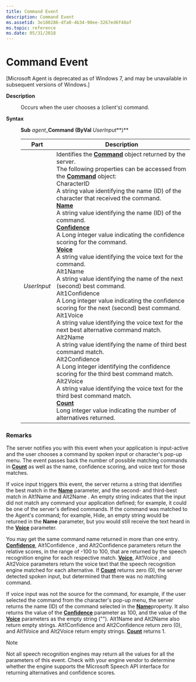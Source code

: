 ```yaml
---
title: Command Event
description: Command Event
ms.assetid: 3e180286-dfa0-4b34-90ee-3267ed6f48af
ms.topic: reference
ms.date: 05/31/2018
---
```


# Command Event

\[Microsoft Agent is deprecated as of Windows 7, and may be unavailable in subsequent versions of Windows.\]

<dl> <dt>

<span id="Description"></span><span id="description"></span><span id="DESCRIPTION"></span>**Description**
</dt> <dd>

Occurs when the user chooses a (client's) command.

</dd> <dt>

<span id="Syntax"></span><span id="syntax"></span><span id="SYNTAX"></span>**Syntax**
</dt> <dd>

**Sub** *agent*\_**Command** **(ByVal** *UserInput***)**



| Part        | Description                                                                                                                                                                                                                                                                                                                                                                                                                                                                                                                                                                                                                                                                                                                                                                                                                                                                                                                                                                                                                                                                                                                                                                                                                                                                                                                                                                                                                                                                                                                             |
|-------------|-----------------------------------------------------------------------------------------------------------------------------------------------------------------------------------------------------------------------------------------------------------------------------------------------------------------------------------------------------------------------------------------------------------------------------------------------------------------------------------------------------------------------------------------------------------------------------------------------------------------------------------------------------------------------------------------------------------------------------------------------------------------------------------------------------------------------------------------------------------------------------------------------------------------------------------------------------------------------------------------------------------------------------------------------------------------------------------------------------------------------------------------------------------------------------------------------------------------------------------------------------------------------------------------------------------------------------------------------------------------------------------------------------------------------------------------------------------------------------------------------------------------------------------------|
| *UserInput* | Identifies the [**Command**](/windows/desktop/lwef/the-command-object) object returned by the server. <br/> The following properties can be accessed from the [**Command**](/windows/desktop/lwef/the-command-object) object:<br/> CharacterID <br/> A string value identifying the name (ID) of the character that received the command. <br/> [**Name**](name-property.md)<br/> A string value identifying the name (ID) of the command.<br/> [**Confidence**](confidence-property.md)<br/> A Long integer value indicating the confidence scoring for the command. <br/> [**Voice**](voice-property.md) <br/> A string value identifying the voice text for the command.<br/> Alt1Name <br/> A string value identifying the name of the next (second) best command.<br/> Alt1Confidence <br/> A Long integer value indicating the confidence scoring for the next (second) best command.<br/> Alt1Voice <br/> A string value identifying the voice text for the next best alternative command match.<br/> Alt2Name <br/> A string value identifying the name of third best command match.<br/> Alt2Confidence <br/> A Long integer identifying the confidence scoring for the third best command match.<br/> Alt2Voice <br/> A string value identifying the voice text for the third best command match.<br/> [**Count**](count-property.md) <br/> Long integer value indicating the number of alternatives returned.<br/> |



 

</dd> </dl>

### Remarks

The server notifies you with this event when your application is input-active and the user chooses a command by spoken input or character's pop-up menu. The event passes back the number of possible matching commands in [**Count**](count-property.md) as well as the name, confidence scoring, and voice text for those matches.

If voice input triggers this event, the server returns a string that identifies the best match in the [**Name**](name-property.md) parameter, and the second- and third-best match in Alt1Name and Alt2Name . An empty string indicates that the input did not match any command your application defined; for example, it could be one of the server's defined commands. If the command was matched to the Agent's command; for example, Hide, an empty string would be returned in the **Name** parameter, but you would still receive the text heard in the [**Voice**](voice-property.md) parameter.

You may get the same command name returned in more than one entry. [**Confidence**](confidence-property.md), Alt1Confidence , and Alt2Confidence parameters return the relative scores, in the range of -100 to 100, that are returned by the speech recognition engine for each respective match. [**Voice**](voice-property.md), Alt1Voice , and Alt2Voice parameters return the voice text that the speech recognition engine matched for each alternative. If [**Count**](count-property.md) returns zero (0), the server detected spoken input, but determined that there was no matching command.

If voice input was not the source for the command, for example, if the user selected the command from the character's pop-up menu, the server returns the name (ID) of the command selected in the [**Name**](name-property.md)property. It also returns the value of the [**Confidence**](confidence-property.md) parameter as 100, and the value of the [**Voice**](voice-property.md) parameters as the empty string (""). Alt1Name and Alt2Name also return empty strings. Alt1Confidence and Alt2Confidence return zero (0), and Alt1Voice and Alt2Voice return empty strings. [**Count**](count-property.md) returns 1.

> [!Note]  
> Not all speech recognition engines may return all the values for all the parameters of this event. Check with your engine vendor to determine whether the engine supports the Microsoft Speech API interface for returning alternatives and confidence scores.

 

 

